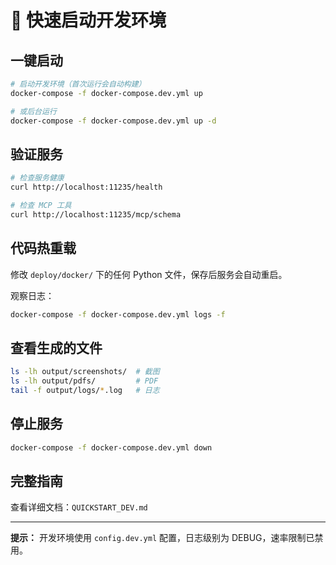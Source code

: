 # 🚀 快速启动开发环境

## 一键启动

```bash
# 启动开发环境（首次运行会自动构建）
docker-compose -f docker-compose.dev.yml up

# 或后台运行
docker-compose -f docker-compose.dev.yml up -d
```

## 验证服务

```bash
# 检查服务健康
curl http://localhost:11235/health

# 检查 MCP 工具
curl http://localhost:11235/mcp/schema
```

## 代码热重载

修改 `deploy/docker/` 下的任何 Python 文件，保存后服务会自动重启。

观察日志：
```bash
docker-compose -f docker-compose.dev.yml logs -f
```

## 查看生成的文件

```bash
ls -lh output/screenshots/  # 截图
ls -lh output/pdfs/         # PDF
tail -f output/logs/*.log   # 日志
```

## 停止服务

```bash
docker-compose -f docker-compose.dev.yml down
```

## 完整指南

查看详细文档：`QUICKSTART_DEV.md`

---

**提示：** 开发环境使用 `config.dev.yml` 配置，日志级别为 DEBUG，速率限制已禁用。

